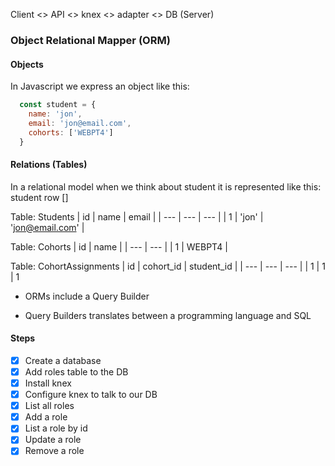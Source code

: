 Client <> API <> knex <> adapter <> DB (Server)

### Object Relational Mapper (ORM)

#### Objects
In Javascript we express an object like this:
```javascript
  const student = {
    name: 'jon',
    email: 'jon@email.com',
    cohorts: ['WEBPT4']
  }
```

#### Relations (Tables)
In a relational model when we think about student it is represented like this:
student row []

Table: Students
| id | name | email |
| --- | --- | --- |
| 1 | 'jon' | 'jon@email.com' |

Table: Cohorts
| id | name |
| --- | --- |
| 1 | WEBPT4 |

Table: CohortAssignments
| id | cohort_id | student_id |
| --- | --- | --- |
| 1 | 1 | 1

- ORMs include a Query Builder

- Query Builders translates between a programming language and SQL

#### Steps
- [x] Create a database
- [x] Add roles table to the DB
- [x] Install knex
- [x] Configure knex to talk to our DB
- [x] List all roles
- [x] Add a role
- [x] List a role by id
- [x] Update a role
- [x] Remove a role
